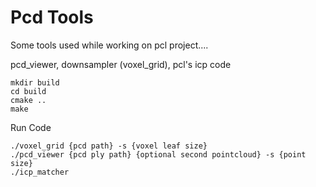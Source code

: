 # Pcd Tools
Some tools used while working on pcl project....

pcd_viewer, downsampler (voxel_grid), pcl's icp code

```
mkdir build
cd build
cmake ..
make
```

Run Code
```
./voxel_grid {pcd path} -s {voxel leaf size}
./pcd_viewer {pcd ply path} {optional second pointcloud} -s {point size}
./icp_matcher
```
